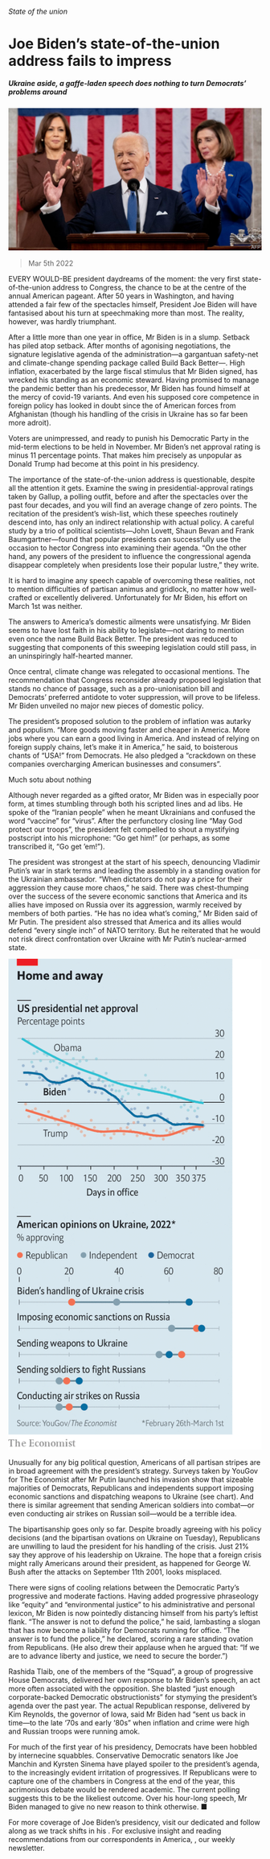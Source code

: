 ###### State of the union

# Joe Biden’s state-of-the-union address fails to impress 

##### Ukraine aside, a gaffe-laden speech does nothing to turn Democrats’ problems around 

![image](images/20220305_blp909.jpg) 

> Mar 5th 2022 

EVERY WOULD-BE president daydreams of the moment: the very first state-of-the-union address to Congress, the chance to be at the centre of the annual American pageant. After 50 years in Washington, and having attended a fair few of the spectacles himself, President Joe Biden will have fantasised about his turn at speechmaking more than most. The reality, however, was hardly triumphant.

After a little more than one year in office, Mr Biden is in a slump. Setback has piled atop setback. After months of agonising negotiations, the signature legislative agenda of the administration—a gargantuan safety-net and climate-change spending package called Build Back Better—. High inflation, exacerbated by the large fiscal stimulus that Mr Biden signed, has wrecked his standing as an economic steward. Having promised to manage the pandemic better than his predecessor, Mr Biden has found himself at the mercy of covid-19 variants. And even his supposed core competence in foreign policy has looked in doubt since the  of American forces from Afghanistan (though his handling of the crisis in Ukraine has so far been more adroit).


Voters are unimpressed, and ready to punish his Democratic Party in the mid-term elections to be held in November. Mr Biden’s net approval rating is minus 11 percentage points. That makes him precisely as unpopular as Donald Trump had become at this point in his presidency.

The importance of the state-of-the-union address is questionable, despite all the attention it gets. Examine the swing in presidential-approval ratings taken by Gallup, a polling outfit, before and after the spectacles over the past four decades, and you will find an average change of zero points. The recitation of the president’s wish-list, which these speeches routinely descend into, has only an indirect relationship with actual policy. A careful study by a trio of political scientists—John Lovett, Shaun Bevan and Frank Baumgartner—found that popular presidents can successfully use the occasion to hector Congress into examining their agenda. “On the other hand, any powers of the president to influence the congressional agenda disappear completely when presidents lose their popular lustre,” they write.

It is hard to imagine any speech capable of overcoming these realities, not to mention difficulties of partisan animus and gridlock, no matter how well-crafted or excellently delivered. Unfortunately for Mr Biden, his effort on March 1st was neither.

The answers to America’s domestic ailments were unsatisfying. Mr Biden seems to have lost faith in his ability to legislate—not daring to mention even once the name Build Back Better. The president was reduced to suggesting that components of this sweeping legislation could still pass, in an uninspiringly half-hearted manner.

Once central, climate change was relegated to occasional mentions. The recommendation that Congress reconsider already proposed legislation that stands no chance of passage, such as a pro-unionisation bill and Democrats’ preferred antidote to voter suppression, will prove to be lifeless. Mr Biden unveiled no major new pieces of domestic policy.

The president’s proposed solution to the problem of inflation was autarky and populism. “More goods moving faster and cheaper in America. More jobs where you can earn a good living in America. And instead of relying on foreign supply chains, let’s make it in America,” he said, to boisterous chants of “USA!” from Democrats. He also pledged a “crackdown on these companies overcharging American businesses and consumers”.

Much sotu about nothing

Although never regarded as a gifted orator, Mr Biden was in especially poor form, at times stumbling through both his scripted lines and ad libs. He spoke of the “Iranian people” when he meant Ukrainians and confused the word “vaccine” for “virus”. After the perfunctory closing line “May God protect our troops”, the president felt compelled to shout a mystifying postscript into his microphone: “Go get him!” (or perhaps, as some transcribed it, “Go get ’em!”).

The president was strongest at the start of his speech, denouncing Vladimir Putin’s war in stark terms and leading the assembly in a standing ovation for the Ukrainian ambassador. “When dictators do not pay a price for their aggression they cause more chaos,” he said. There was chest-thumping over the success of the severe economic sanctions that America and its allies have imposed on Russia over its aggression, warmly received by members of both parties. “He has no idea what’s coming,” Mr Biden said of Mr Putin. The president also stressed that America and its allies would defend “every single inch” of NATO territory. But he reiterated that he would not risk direct confrontation over Ukraine with Mr Putin’s nuclear-armed state.

![image](images/20220305_USC457.png) 


Unusually for any big political question, Americans of all partisan stripes are in broad agreement with the president’s strategy. Surveys taken by YouGov for The Economist after Mr Putin launched his invasion show that sizeable majorities of Democrats, Republicans and independents support imposing economic sanctions and dispatching weapons to Ukraine (see chart). And there is similar agreement that sending American soldiers into combat—or even conducting air strikes on Russian soil—would be a terrible idea.

The bipartisanship goes only so far. Despite broadly agreeing with his policy decisions (and the bipartisan ovations on Ukraine on Tuesday), Republicans are unwilling to laud the president for his handling of the crisis. Just 21% say they approve of his leadership on Ukraine. The hope that a foreign crisis might rally Americans around their president, as happened for George W. Bush after the attacks on September 11th 2001, looks misplaced.

There were signs of cooling relations between the Democratic Party’s progressive and moderate factions. Having added progressive phraseology like “equity” and “environmental justice” to his administrative and personal lexicon, Mr Biden is now pointedly distancing himself from his party’s leftist flank. “The answer is not to defund the police,” he said, lambasting a slogan that has now become a liability for Democrats running for office. “The answer is to fund the police,” he declared, scoring a rare standing ovation from Republicans. (He also drew their applause when he argued that: “If we are to advance liberty and justice, we need to secure the border.”)

Rashida Tlaib, one of the members of the “Squad”, a group of progressive House Democrats, delivered her own response to Mr Biden’s speech, an act more often associated with the opposition. She blasted “just enough corporate-backed Democratic obstructionists” for stymying the president’s agenda over the past year. The actual Republican response, delivered by Kim Reynolds, the governor of Iowa, said Mr Biden had “sent us back in time—to the late ‘70s and early ‘80s” when inflation and crime were high and Russian troops were running amok.

For much of the first year of his presidency, Democrats have been hobbled by internecine squabbles. Conservative Democratic senators like Joe Manchin and Kyrsten Sinema have played spoiler to the president’s agenda, to the increasingly evident irritation of progressives. If Republicans were to capture one of the chambers in Congress at the end of the year, this acrimonious debate would be rendered academic. The current polling suggests this to be the likeliest outcome. Over his hour-long speech, Mr Biden managed to give no new reason to think otherwise. ■

For more coverage of Joe Biden’s presidency, visit our dedicated  and follow along as we track shifts in his . For exclusive insight and reading recommendations from our correspondents in America, , our weekly newsletter.

